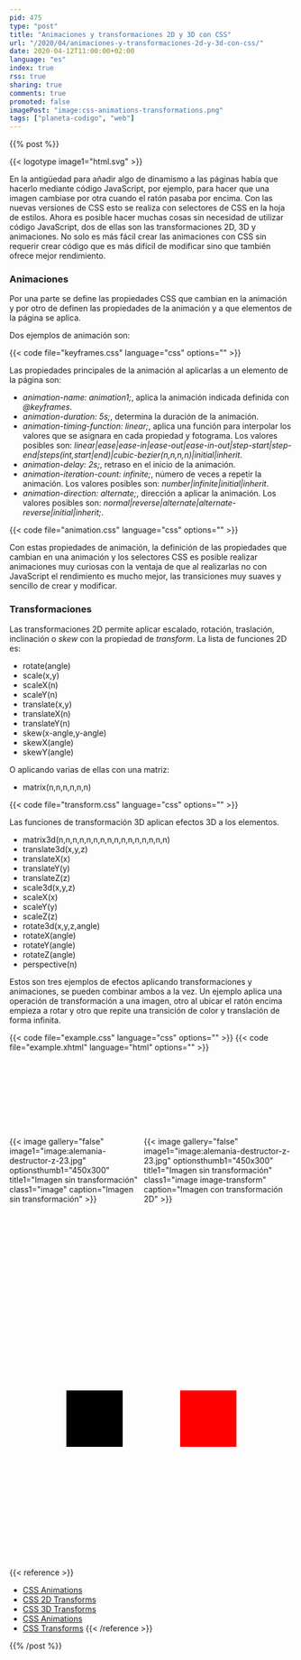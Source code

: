 ```yaml
---
pid: 475
type: "post"
title: "Animaciones y transformaciones 2D y 3D con CSS"
url: "/2020/04/animaciones-y-transformaciones-2d-y-3d-con-css/"
date: 2020-04-12T11:00:00+02:00
language: "es"
index: true
rss: true
sharing: true
comments: true
promoted: false
imagePost: "image:css-animations-transformations.png"
tags: ["planeta-codigo", "web"]
---
```


{{% post %}}

{{< logotype image1="html.svg" >}}

En la antigüedad para añadir algo de dinamismo a las páginas había que hacerlo mediante código JavaScript, por ejemplo, para hacer que una imagen cambiase por otra cuando el ratón pasaba por encima. Con las nuevas versiones de CSS esto se realiza con selectores de CSS en la hoja de estilos. Ahora es posible hacer muchas cosas sin necesidad de utilizar código JavaScript, dos de ellas son las transformaciones 2D, 3D y animaciones. No solo es más fácil crear las animaciones con CSS sin requerir crear código que es más difícil de modificar sino que también ofrece mejor rendimiento.

### Animaciones

Por una parte se define las propiedades CSS que cambian en la animación y por otro de definen las propiedades de la animación y a que elementos de la página se aplica.

Dos ejemplos de animación son:

{{< code file="keyframes.css" language="css" options="" >}}

Las propiedades principales de la animación al aplicarlas a un elemento de la página son:

* _animation-name: animation1;_, aplica la animación indicada definida con _@keyframes_.
* _animation-duration: 5s;_, determina la duración de la animación.
* _animation-timing-function: linear;_, aplica una función para interpolar los valores que se asignara en cada propiedad y fotograma. Los valores posibles son: _linear|ease|ease-in|ease-out|ease-in-out|step-start|step-end|steps(int,start|end)|cubic-bezier(n,n,n,n)|initial|inherit_.
* _animation-delay: 2s;_, retraso en el inicio de la animación.
* _animation-iteration-count: infinite;_, número de veces a repetir la animación. Los valores posibles son: _number|infinite|initial|inherit_.
* _animation-direction: alternate;_, dirección a aplicar la animación. Los valores posibles son: _normal|reverse|alternate|alternate-reverse|initial|inherit;_.

{{< code file="animation.css" language="css" options="" >}}

Con estas propiedades de animación, la definición de las propiedades que cambian en una animación y los selectores CSS es posible realizar animaciones muy curiosas con la ventaja de que al realizarlas no con JavaScript el rendimiento es mucho mejor, las transiciones muy suaves y sencillo de crear y modificar.

### Transformaciones

Las transformaciones 2D permite aplicar escalado, rotación, traslación, inclinación o _skew_ con la propiedad de _transform_. La lista de funciones 2D es:

* rotate(angle)
* scale(x,y)
* scaleX(n)
* scaleY(n)
* translate(x,y)
* translateX(n)
* translateY(n)
* skew(x-angle,y-angle)
* skewX(angle)
* skewY(angle)

O aplicando varias de ellas con una matriz:

* matrix(n,n,n,n,n,n)

{{< code file="transform.css" language="css" options="" >}}

Las funciones de transformación 3D aplican efectos 3D a los elementos.

* matrix3d(n,n,n,n,n,n,n,n,n,n,n,n,n,n,n,n)
* translate3d(x,y,z)
* translateX(x)
* translateY(y)
* translateZ(z)
* scale3d(x,y,z)
* scaleX(x)
* scaleY(y)
* scaleZ(z)
* rotate3d(x,y,z,angle)
* rotateX(angle)
* rotateY(angle)
* rotateZ(angle)
* perspective(n)

Estos son tres ejemplos de efectos aplicando transformaciones y animaciones, se pueden combinar ambos a la vez. Un ejemplo aplica una operación de transformación a una imagen, otro al ubicar el ratón encima empieza a rotar y otro que repite una transición de color y translación de forma infinita.

{{< code file="example.css" language="css" options="" >}}
{{< code file="example.xhtml" language="html" options="" >}}

<div style="display: flex; justify-content: space-evenly; margin-top: 150px; height: 300px;">
    <div>
        {{< image
            gallery="false"
            image1="image:alemania-destructor-z-23.jpg" optionsthumb1="450x300" title1="Imagen sin transformación" class1="image"
            caption="Imagen sin transformación" >}}
    </div>
    <div>
        {{< image
            gallery="false"
            image1="image:alemania-destructor-z-23.jpg" optionsthumb1="450x300" title1="Imagen sin transformación" class1="image image-transform"
            caption="Imagen con transformación 2D" >}}
    </div>
</div>

<div style="display: flex; justify-content: space-evenly; margin-top: 150px; height: 300px;">
    <div class="box-transform"></div>
    <div class="box-animation"></div>
</div>

<style type="text/css">
    @keyframes animation {
        0%   {background-color: red; left: 0px; top: 0px;}
        25%  {background-color: yellow; left: 200px; top: 0px;}
        50%  {background-color: blue; left: 200px; top: 200px;}
        75%  {background-color: green; left: 0px; top: 200px;}
        100% {background-color: red; left: 0px; top: 0px;}
    }

    @keyframes transform {
        from { transform: rotate(0deg) }
        to { transform: rotate(360deg) }
    }

    div.box-animation {
        width: 100px;
        height: 100px;
        background-color: red;
        position: relative;

        animation-name: animation;
        animation-duration: 5s;
        animation-timing-function: linear;
        animation-delay: 2s;
        animation-iteration-count: infinite;
        animation-direction: alternate;
    }

    img.image {
        height: 250px;
        background-color: green;
    }

    img.image-transform {
        transform: skewY(25deg);
    }

    div.box-transform {
        width: 100px;
        height: 100px;
        background-color: black;
    }

    div.box-transform:hover {
        animation-name: transform;
        animation-duration: 3s;
        animation-timing-function: ease-in-out;
        animation-iteration-count: infinite;
    }
</style>

{{< reference >}}
* [CSS Animations](https://www.w3schools.com/css/css3_animations.asp)
* [CSS 2D Transforms](https://www.w3schools.com/css/css3_2dtransforms.asp)
* [CSS 3D Transforms](https://www.w3schools.com/css/css3_3dtransforms.asp)
* [CSS Animations](https://developer.mozilla.org/en-US/docs/Web/CSS/CSS_Animations)
* [CSS Transforms](https://developer.mozilla.org/es/docs/Web/CSS/CSS_Transforms)
{{< /reference >}}

{{% /post %}}
